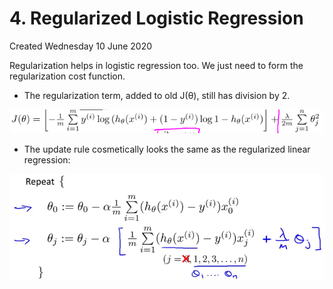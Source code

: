 # 4. Regularized Logistic Regression
Created Wednesday 10 June 2020

Regularization helps in logistic regression too.
We just need to form the regularization cost function.


* The regularization term, added to old J(θ), still has division by 2.

![](./4._Regularized_Logistic_Regression/pasted_image003.png)


* The update rule cosmetically looks the same as the regularized linear regression:

![](./4._Regularized_Logistic_Regression/pasted_image.png)

